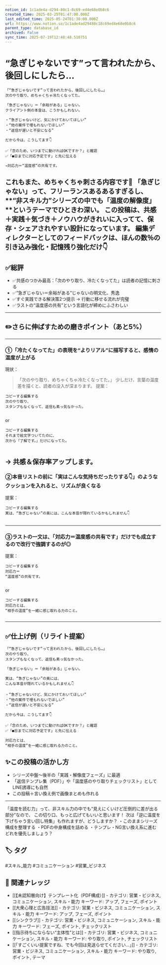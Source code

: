 ```yaml
---
notion_id: 1c1ade4a-d294-80c1-8c69-ed4e68e0b8c6
created_time: 2025-03-25T01:47:00.000Z
last_edited_time: 2025-05-24T01:30:00.000Z
url: https://www.notion.so/1c1ade4ad29480c18c69ed4e68e0b8c6
parent_type: database_id
archived: False
sync_time: 2025-07-19T12:48:48.510751
---
```


# “急ぎじゃないです”って言われたから、後回しにしたら…

```plain text
「“急ぎじゃないです”って言われたから、後回しにしたら…」
次のやり取り、めちゃくちゃ冷たくなってた。

「急ぎじゃない」＝「余裕がある」じゃない。
クライアント側の本音は、こうかもしれない。

・“急ぎじゃないけど、気にかけておいてほしい”
・“他の案件で埋もれないでほしい”
・“返信が遅いと不安になる”

だから今は、こうしてます👇

✅「念のため、いつまでに動ければOKですか？」と確認
✅「●日までに対応予定です」と先に伝える

→対応力＝“温度感”の共有です。
```
これもまた、めちゃくちゃ刺さる内容です👏
「急ぎじゃない」って、フリーランスあるあるすぎるし、**“非スキル力”シリーズの中でも「温度の解像度」**というテーマでひときわ深い。
この投稿は、共感＋実践＋気づき＋ノウハウがきれいに入ってて、保存・シェアされやすい設計になっています。
編集ディレクターとしてのフィードバックは、ほんの数％の引き込み強化・記憶残り強化だけ👇
---
## ✅総評
- ✅共感のつかみ最高：「次のやり取り、冷たくなってた」は読者の記憶に刺さる
- ✅“急ぎじゃない＝余裕がある”じゃないの明文化、秀逸
- ✅すぐ実践できる解決策2つ提示 → 行動に移せる流れが完璧
- ✅ラストの“温度感の共有”という言語化が締めにふさわしい
---
## ✏️さらに伸ばすための磨きポイント（あと5%）
---
### ①「冷たくなってた」の表現を“よりリアル”に描写すると、感情の温度が上がる
現状：
> 「次のやり取り、めちゃくちゃ冷たくなってた。」
少しだけ、言葉の温度差を描くと、読者の没入が深まります。
提案：
```plain text
コピーする編集する
次のやり取り、
スタンプもなくなって、返信も素っ気なかった。


```
or
```plain text
コピーする編集する
それまで絵文字ついてたのに、
次から「了解です。」だけになってた。


```
→ 共感＆保存率アップします。
---
### ②本音リストの前に「実はこんな気持ちだったりする👇」のようなクッションを入れると、リズムが良くなる
提案：
```plain text
コピーする編集する
実は、“急ぎじゃない”の奥には、こんな本音が隠れているかもしれません👇


```
---
### ③ラストの一文は、「対応力＝温度感の共有です」だけでも成立するので改行で強調するのが◎
提案：
```plain text
コピーする編集する
対応力＝
“温度感”の共有です。


```
or
```plain text
コピーする編集する
対応力とは、
“相手の温度”を一緒に感じ取れる力のこと。


```
---
## ✅仕上げ例（リライト提案）
```plain text
「“急ぎじゃないです”って言われたから、後回しにしたら…」
次のやり取り、  
スタンプもなくなって、返信も素っ気なかった。

「急ぎじゃない」＝「余裕がある」じゃない。

実は、“急ぎじゃない”の奥には、
こんな本音が隠れているかもしれません👇

・“急ぎじゃないけど、気にかけておいてほしい”
・“他の案件で埋もれないでほしい”
・“返信が遅いと不安になる”

だから今は、こうしてます👇

✅「念のため、いつまでに動ければOKですか？」と確認
✅「●日までに対応予定です」と先に伝える

対応力とは、  
“相手の温度”を一緒に感じ取れる力のこと。
```
## ✨この投稿の活かし方
- シリーズ中盤〜後半の「実践・解像度フェーズ」に最適
- 「返信テンプレ集（PDF）」や「温度感のやり取りチェックリスト」としてLINE誘導にも自然
- この投稿＋言い換え例で画像まとめも作れる
---
「温度を読む力」って、非スキル力の中でも“見えにくいけど圧倒的に差が出る部分”なので、
この切り口、もっと広げてもいいと思います！
次は「逆に温度を下げちゃう言い回し特集」も作れますが、どうしますか？
・このままシリーズ構成を整理する
・PDFの中身構成を詰める
・テンプレ・NG言い換え系に進む
どれを優先しましょう？

## 🏷️ タグ
#スキル_能力 #コミュニケーション #営業_ビジネス

## 🔗 関連ナレッジ
- [[【未認知層向け】テンプレート化（PDF構成）]] - カテゴリ: 営業・ビジネス, コミュニケーション, スキル・能力 キーワード: アップ, フェーズ, ポイント
- [[大衆心理と広告技法]] - カテゴリ: 営業・ビジネス, コミュニケーション, スキル・能力 キーワード: アップ, フェーズ, ポイント
- [[シンクラブ]] - カテゴリ: 営業・ビジネス, コミュニケーション, スキル・能力 キーワード: フェーズ, ポイント, チェックリスト
- [[指示待ちにならない“主体性”とは]] - カテゴリ: 営業・ビジネス, コミュニケーション, スキル・能力 キーワード: やり取り, ポイント, チェックリスト
- [[「すごくいい提案ですね、でも今回は見送らせてください…」]] - カテゴリ: 営業・ビジネス, コミュニケーション, スキル・能力 キーワード: やり取り, ポイント, テーマ
